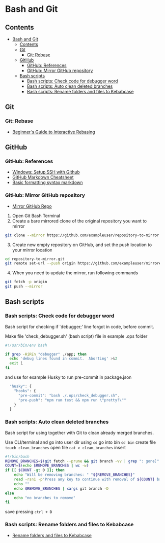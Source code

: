 # Bash and Git

## Contents

- [Bash and Git](#bash-and-git)
  - [Contents](#contents)
  - [Git](#git)
    - [Git: Rebase](#git-rebase)
  - [GitHub](#github)
    - [GitHub: References](#github-references)
    - [GitHub: Mirror GitHub repository](#github-mirror-github-repository)
  - [Bash scripts](#bash-scripts)
    - [Bash scripts: Check code for debugger word](#bash-scripts-check-code-for-debugger-word)
    - [Bash scripts: Auto clean deleted branches](#bash-scripts-auto-clean-deleted-branches)
    - [Bash scripts: Rename folders and files to Kebabcase](#bash-scripts-rename-folders-and-files-to-kebabcase)

## Git

### Git: Rebase

- [Beginner's Guide to Interactive Rebasing](https://dev.to/blakedeboer/beginners-guide-to-interactive-rebasing-1ob)

## GitHub

### GitHub: References

- [Windows: Setup SSH with Github](https://docs.joyent.com/public-cloud/getting-started/ssh-keys/generating-an-ssh-key-manually/manually-generating-your-ssh-key-in-windows)
- [GitHub Markdown Cheatsheet](https://github.com/adam-p/markdown-here/wiki/Markdown-Cheatsheet)
- [Basic formatting syntax markdown](https://help.github.com/en/github/writing-on-github/basic-writing-and-formatting-syntax)

### GitHub: Mirror GitHub repository

- [Mirror GitHub Repo](https://help.github.com/en/github/creating-cloning-and-archiving-repositories/duplicating-a-repository#mirroring-a-repository-in-another-location)

1. Open Git Bash Terminal
2. Create a bare mirrored clone of the original repository you want to mirror

```bash
git clone --mirror https://github.com/exampleuser/repository-to-mirror.git
```

3. Create new empty repository on GitHub, and set the push location to your mirror location

```bash
cd repository-to-mirror.git
git remote set-url --push origin https://github.com/exampleuser/mirrored
```

4. When you need to update the mirror, run following commands

```bash
git fetch -p origin
git push --mirror
```

## Bash scripts

### Bash scripts: Check code for debugger word

Bash script for checking if 'debugger;' line forgot in code, before commit.

Make file 'check_debugger.sh' (bash script) file in example .ops folder

```bash
#!/usr/bin/env bash

if grep -HiREn "debugger" ./app; then
  echo 'debug lines found in commit.  Aborting' >&2
  exit 1
fi
```

and use for example Husky to run pre-commit in package.json

```javascript
  "husky": {
    "hooks": {
      "pre-commit": "bash ./.ops/check_debugger.sh",
      "pre-push": "npm run test && npm run \"pretty?\""
    }
  }
```

### Bash scripts: Auto clean deleted branches

Bash script for using together with Git to clean already merged branches.

Use CLI/terminal and go into user dir using
`cd`
go into bin
`cd bin`
create file
`touch clean_branches`
open file
`cat > clean_branches`
insert

```bash
#!/bin/bash
REMOVE_BRANCHES=$(git fetch --prune && git branch -vv | grep ": gone]" | awk '{print $1}')
COUNT=$(echo $REMOVE_BRANCHES | wc -w)
if [[ $COUNT -gt 0 ]]; then
    echo "Will be removing branches: " "${REMOVE_BRANCHES}"
    read -rsn1 -p"Press any key to continue with removal of ${COUNT} branches.";
    echo ""
    echo $REMOVE_BRANCHES | xargs git branch -D
else
    echo "no branches to remove"
fi
```

save pressing `ctrl + D`

### Bash scripts: Rename folders and files to Kebabcase

- [Rename folders and files to Kebabcase](https://github.com/kcjmowright/rename-2-kebabcase)
